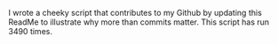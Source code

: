 I wrote a cheeky script that contributes to my Github by updating this ReadMe to illustrate why more than commits matter. This script has run 3490 times.